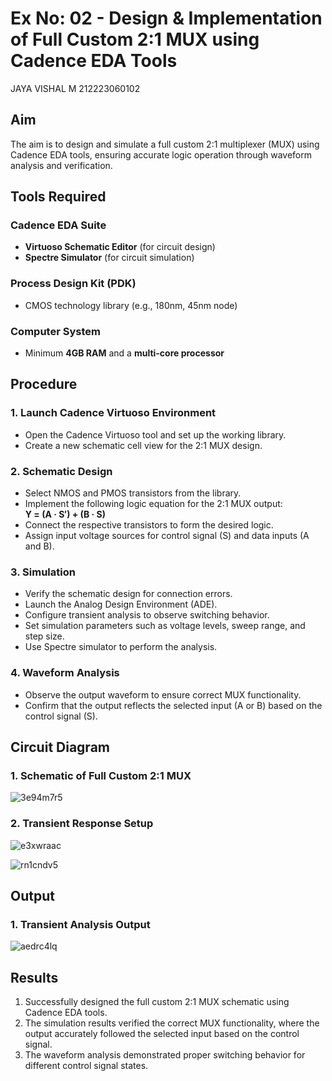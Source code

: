 # Ex No: 02 - Design & Implementation of Full Custom 2:1 MUX using Cadence EDA Tools
JAYA VISHAL M
212223060102
## Aim

The aim is to design and simulate a full custom 2:1 multiplexer (MUX) using Cadence EDA tools, ensuring accurate logic operation through waveform analysis and verification.

## Tools Required

### Cadence EDA Suite
- **Virtuoso Schematic Editor** (for circuit design)
- **Spectre Simulator** (for circuit simulation)

### Process Design Kit (PDK)
- CMOS technology library (e.g., 180nm, 45nm node)

### Computer System
- Minimum **4GB RAM** and a **multi-core processor**

## Procedure

### 1. Launch Cadence Virtuoso Environment
- Open the Cadence Virtuoso tool and set up the working library.
- Create a new schematic cell view for the 2:1 MUX design.

### 2. Schematic Design
- Select NMOS and PMOS transistors from the library.
- Implement the following logic equation for the 2:1 MUX output:  
  **Y = (A · S′) + (B · S)**
- Connect the respective transistors to form the desired logic.
- Assign input voltage sources for control signal (S) and data inputs (A and B).

### 3. Simulation
- Verify the schematic design for connection errors.
- Launch the Analog Design Environment (ADE).
- Configure transient analysis to observe switching behavior.
- Set simulation parameters such as voltage levels, sweep range, and step size.
- Use Spectre simulator to perform the analysis.

### 4. Waveform Analysis
- Observe the output waveform to ensure correct MUX functionality.
- Confirm that the output reflects the selected input (A or B) based on the control signal (S).

## Circuit Diagram

### 1. Schematic of Full Custom 2:1 MUX
![3e94m7r5](https://github.com/user-attachments/assets/c966ed8f-717c-44fb-a8ee-8c5c4e283791)


### 2. Transient Response Setup
![e3xwraac](https://github.com/user-attachments/assets/96b95ccc-e040-4557-ba21-1154233e342f)


![rn1cndv5](https://github.com/user-attachments/assets/2486bf4c-b9bd-489b-8cb3-80fc2793640a)




## Output

### 1. Transient Analysis Output
![aedrc4lq](https://github.com/user-attachments/assets/130d8b51-9f2e-4177-ac8d-3b9c6a6f483c)


## Results
1. Successfully designed the full custom 2:1 MUX schematic using Cadence EDA tools.
2. The simulation results verified the correct MUX functionality, where the output accurately followed the selected input based on the control signal.
3. The waveform analysis demonstrated proper switching behavior for different control signal states.
